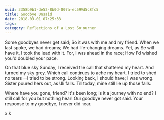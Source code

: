 ```yaml
---
uuid: 3358b9b1-de52-8b0d-807a-ec599d5c8fc5
title: Goodbye Unsaid
date: 2018-03-01 07:25:33
tags:
category: Reflections of a Lost Sojourner
---
```

Some goodbyes never get said;
So it was with me and my friend.
When we last spoke, we had dreams;
We had life-changing dreams.
Yet, as Se will have it,
I took the lead with it.
For, I was ahead in the race;
How I'd wished you'd doubled your pace.

On that blue sky Sunday,
I received the call that shattered my heart.
And turned my sky grey.
Which call continues to ache my heart.
I tried to shed no tears --I tried to be strong.
Looking back, I should have;  I was wrong.
Sister poured hers out, as Ʋli falls.
Till today, mine still lie up those falls.

Where have you gone, friend?
It's been long; is it a journey with no end?
I still call for you but nothing hear!
Our goodbye never got said.
Your response to my goodbye, I never did hear.

x.k
